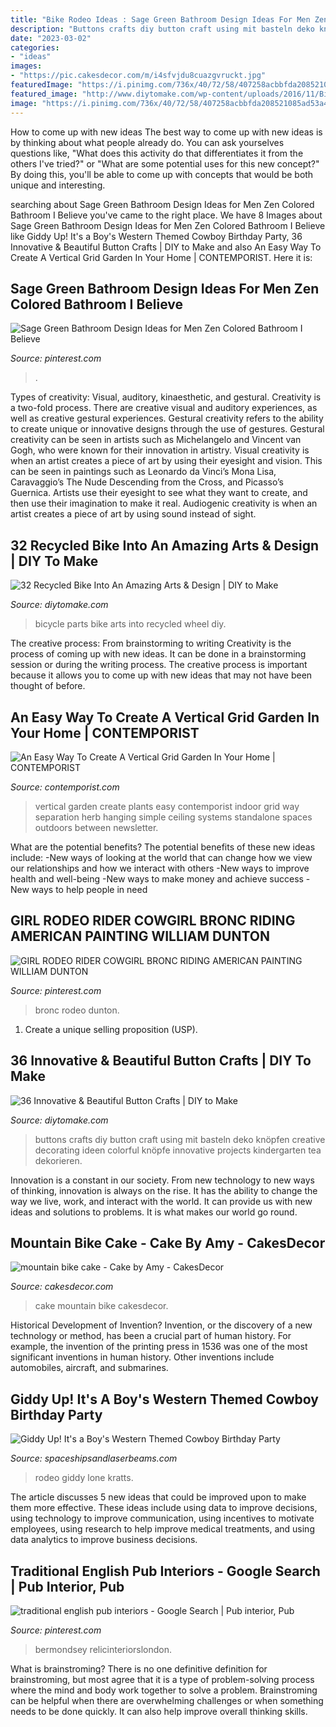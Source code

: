 ```yaml
---
title: "Bike Rodeo Ideas : Sage Green Bathroom Design Ideas For Men Zen Colored Bathroom I Believe"
description: "Buttons crafts diy button craft using mit basteln deko knöpfen creative decorating ideen colorful knöpfe innovative projects kindergarten tea dekorieren"
date: "2023-03-02"
categories:
- "ideas"
images:
- "https://pic.cakesdecor.com/m/i4sfvjdu8cuazgvruckt.jpg"
featuredImage: "https://i.pinimg.com/736x/40/72/58/407258acbbfda208521085ad53a41caa.jpg"
featured_image: "http://www.diytomake.com/wp-content/uploads/2016/11/Bicycle-Parts-Art-Table.jpg"
image: "https://i.pinimg.com/736x/40/72/58/407258acbbfda208521085ad53a41caa.jpg"
---
```



How to come up with new ideas
The best way to come up with new ideas is by thinking about what people already do. You can ask yourselves questions like, "What does this activity do that differentiates it from the others I've tried?" or "What are some potential uses for this new concept?" By doing this, you'll be able to come up with concepts that would be both unique and interesting.

	

		
searching about Sage Green Bathroom Design Ideas for Men Zen Colored Bathroom I Believe you've came to the right place. We have 8 Images about Sage Green Bathroom Design Ideas for Men Zen Colored Bathroom I Believe like Giddy Up! It&#039;s a Boy&#039;s Western Themed Cowboy Birthday Party, 36 Innovative &amp; Beautiful Button Crafts | DIY to Make and also An Easy Way To Create A Vertical Grid Garden In Your Home | CONTEMPORIST. Here it is:
		
    
## Sage Green Bathroom Design Ideas For Men Zen Colored Bathroom I Believe

<img loading=lazy src="https://i.pinimg.com/736x/40/72/58/407258acbbfda208521085ad53a41caa.jpg" onerror="this.onerror=null;this.src='https://tse1.mm.bing.net/th?id=OIP.DOwmkqeuM9Zuxeamh6a-hAHaLH&amp;pid=15.1';" alt="Sage Green Bathroom Design Ideas for Men Zen Colored Bathroom I Believe">

_Source: pinterest.com_

>. 

	

Types of creativity: Visual, auditory, kinaesthetic, and gestural.
Creativity is a two-fold process. There are creative visual and auditory experiences, as well as creative gestural experiences. Gestural creativity refers to the ability to create unique or innovative designs through the use of gestures. Gestural creativity can be seen in artists such as Michelangelo and Vincent van Gogh, who were known for their innovation in artistry. Visual creativity is when an artist creates a piece of art by using their eyesight and vision. This can be seen in paintings such as Leonardo da Vinci’s Mona Lisa, Caravaggio’s The Nude Descending from the Cross, and Picasso’s Guernica. Artists use their eyesight to see what they want to create, and then use their imagination to make it real. Audiogenic creativity is when an artist creates a piece of art by using sound instead of sight.

    
## 32 Recycled Bike Into An Amazing Arts &amp; Design | DIY To Make

<img loading=lazy src="http://www.diytomake.com/wp-content/uploads/2016/11/Bicycle-Parts-Art-Table.jpg" onerror="this.onerror=null;this.src='https://tse4.mm.bing.net/th?id=OIP.SIJ0usEvOpHrLi8qLERVWQHaLH&amp;pid=15.1';" alt="32 Recycled Bike Into An Amazing Arts &amp; Design | DIY to Make">

_Source: diytomake.com_

>bicycle parts bike arts into recycled wheel diy. 

	

The creative process: From brainstorming to writing
Creativity is the process of coming up with new ideas. It can be done in a brainstorming session or during the writing process. The creative process is important because it allows you to come up with new ideas that may not have been thought of before.

    
## An Easy Way To Create A Vertical Grid Garden In Your Home | CONTEMPORIST

<img loading=lazy src="http://www.contemporist.com/wp-content/uploads/2016/09/vertical-garden_050916_05-800x1712.jpg" onerror="this.onerror=null;this.src='https://tse1.mm.bing.net/th?id=OIP.1evd6vcyQGj3iYi97n_jHwHaP2&amp;pid=15.1';" alt="An Easy Way To Create A Vertical Grid Garden In Your Home | CONTEMPORIST">

_Source: contemporist.com_

>vertical garden create plants easy contemporist indoor grid way separation herb hanging simple ceiling systems standalone spaces outdoors between newsletter. 

	

What are the potential benefits?
The potential benefits of these new ideas include: 
-New ways of looking at the world that can change how we view our relationships and how we interact with others 
-New ways to improve health and well-being 
-New ways to make money and achieve success 
-New ways to help people in need

    
## GIRL RODEO RIDER COWGIRL BRONC RIDING AMERICAN PAINTING WILLIAM DUNTON

<img loading=lazy src="https://i.pinimg.com/736x/22/5b/98/225b988be167c6421b9086b7d9672d40.jpg" onerror="this.onerror=null;this.src='https://tse4.mm.bing.net/th?id=OIP.G1wZI0t84mb0ZeGyhv7rGQHaMW&amp;pid=15.1';" alt="GIRL RODEO RIDER COWGIRL BRONC RIDING AMERICAN PAINTING WILLIAM DUNTON">

_Source: pinterest.com_

>bronc rodeo dunton. 

	

1. Create a unique selling proposition (USP).

    
## 36 Innovative &amp; Beautiful Button Crafts | DIY To Make

<img loading=lazy src="http://www.diytomake.com/wp-content/uploads/2016/09/DIY-lantern-ideas-crafts-with-buttons.jpg" onerror="this.onerror=null;this.src='https://tse4.mm.bing.net/th?id=OIP.Z4MUrz8KmwDHJqQqkpXZ9QHaLF&amp;pid=15.1';" alt="36 Innovative &amp; Beautiful Button Crafts | DIY to Make">

_Source: diytomake.com_

>buttons crafts diy button craft using mit basteln deko knöpfen creative decorating ideen colorful knöpfe innovative projects kindergarten tea dekorieren. 

	

Innovation is a constant in our society. From new technology to new ways of thinking, innovation is always on the rise. It has the ability to change the way we live, work, and interact with the world. It can provide us with new ideas and solutions to problems. It is what makes our world go round.

    
## Mountain Bike Cake - Cake By Amy - CakesDecor

<img loading=lazy src="https://pic.cakesdecor.com/m/i4sfvjdu8cuazgvruckt.jpg" onerror="this.onerror=null;this.src='https://tse2.mm.bing.net/th?id=OIP.ZgPfQojwuilzJCJP_doeRgHaL5&amp;pid=15.1';" alt="mountain bike cake - Cake by Amy - CakesDecor">

_Source: cakesdecor.com_

>cake mountain bike cakesdecor. 

	

Historical Development of Invention?
Invention, or the discovery of a new technology or method, has been a crucial part of human history. For example, the invention of the printing press in 1536 was one of the most significant inventions in human history. Other inventions include automobiles, aircraft, and submarines.

    
## Giddy Up! It&#039;s A Boy&#039;s Western Themed Cowboy Birthday Party

<img loading=lazy src="https://spaceshipsandlaserbeams.com/wp-content/uploads/2015/09/cowboy-birthday-party-ideas-for-boys.jpg" onerror="this.onerror=null;this.src='https://tse2.mm.bing.net/th?id=OIP.BnvaMRx1U9O6ZyJczH1RyAHaLH&amp;pid=15.1';" alt="Giddy Up! It&#039;s a Boy&#039;s Western Themed Cowboy Birthday Party">

_Source: spaceshipsandlaserbeams.com_

>rodeo giddy lone kratts. 

	

The article discusses 5 new ideas that could be improved upon to make them more effective. These ideas include using data to improve decisions, using technology to improve communication, using incentives to motivate employees, using research to help improve medical treatments, and using data analytics to improve business decisions.

    
## Traditional English Pub Interiors - Google Search | Pub Interior, Pub

<img loading=lazy src="https://i.pinimg.com/736x/e4/ed/25/e4ed258bab78f114bd3518874dec535b.jpg" onerror="this.onerror=null;this.src='https://tse2.mm.bing.net/th?id=OIP.8aaAeb5axRyUhxAqHYowRwHaFx&amp;pid=15.1';" alt="traditional english pub interiors - Google Search | Pub interior, Pub">

_Source: pinterest.com_

>bermondsey relicinteriorslondon. 

	

What is brainstroming?
There is no one definitive definition for brainstroming, but most agree that it is a type of problem-solving process where the mind and body work together to solve a problem. Brainstroming can be helpful when there are overwhelming challenges or when something needs to be done quickly. It can also help improve overall thinking skills.

